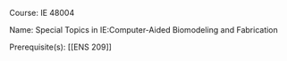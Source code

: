 




Course: IE 48004

Name: Special Topics in IE:Computer-Aided Biomodeling and Fabrication

Prerequisite(s): [[ENS 209]]
